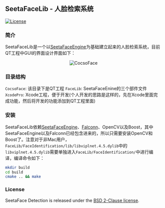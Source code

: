 ## SeetaFaceLib - 人脸检索系统

[![License](https://img.shields.io/badge/license-BSD-blue.svg)](../LICENSE)

### 简介

SeetaFaceLib是一个以[SeetaFaceEngine](https://github.com/seetaface/SeetaFaceEngine)为基础建立起来的人脸检索系统，目前QT工程中GUI的界面设计界面如下：

<p align="center"><img src="http://i300.photobucket.com/albums/nn17/willard-yuan/demo_zpsvuygqatm.png" alt="CocsoFace"/></p>

### 目录结构

`CocsoFace`: 该目录下是QT工程
`FaceLib`: SeetaFaceEnine的三个部件文件
`XcodePro`: Xcode工程，便于开发(个人开发的思路是这样的，先在Xcode里面完成功能，然后将开发的功能添加到QT工程里面)

### 安装

SeetaFaceLib依赖[SeetaFaceEngine](https://github.com/seetaface/SeetaFaceEngine)、[Falconn](https://github.com/FALCONN-LIB/FALCONN)、OpenCV以及Boost，其中SeetaFaceEngine以及Falconn已经包含进来的，所以只需要安装OpenCV和Boost了。注意对于非Mac用户，`FaceLib/FaceIdentification/lib/libviplnet.4.5.dylib`中的`libviplnet.4.5.dylib`需要单独进入`FaceLib/FaceIdentification/`中进行编译，编译命令如下：

```sh
mkdir build
cd build
cmake .. && make
```


### License

SeetaFace Detection is released under the [BSD 2-Clause license](../LICENSE).